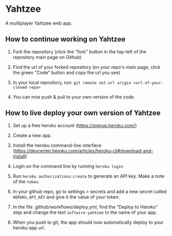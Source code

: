 # Yahtzee

A multiplayer Yahtzee web app.


## How to continue working on Yahtzee

1. Fork the repository (click the "fork" button in the top-left of the repository main page on Github)

2. Find the url of your forked repository (on your repo's main page, click the green "Code" button and copy the url you see)

3. In your local repository, run: `git remote set-url origin <url-of-your-cloned-repo>`

4. You can now push & pull to your own version of the code.


## How to live deploy your own version of Yahtzee

1. Set up a free heroku account (https://signup.heroku.com/)

2. Create a new app.

3. Install the heroku command-line interface (https://devcenter.heroku.com/articles/heroku-cli#download-and-install)

4. Login on the command line by running `heroku login`

5. Run `heroku authorizations:create` to generate an API key. Make a note of the `token`.

6. In your github repo, go to settings > secrets and add a new secret called `HEROKU_API_KEY` and give it the value of your token.

7. In the file .github/workflows/deploy.yml, find the "Deploy to Heroku" step and change the text `softwire-yahtzee` to the name of your app.

8. When you push to git, the app should now automatically deploy to your heroku app url.